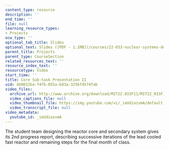 ```yaml
---
content_type: resource
description: ''
end_time: ''
file: null
learning_resource_types:
- Projects
ocw_type: ''
optional_tab_title: Slides
optional_text: Slides ([PDF - 1.1MB](/courses/22-033-nuclear-systems-design-project-fall-2011/resources/mit22_033f11_proj_p2_core))
parent_title: Projects
parent_type: CourseSection
related_resources_text: ''
resource_index_text: ''
resourcetype: Video
start_time: ''
title: Core Sub-task Presentation II
uid: 4b8652ba-f4fb-055a-bd3a-3256f4574fab
video_files:
  archive_url: http://www.archive.org/download/MIT22.033F11/MIT22_033F11_core_300k.mp4
  video_captions_file: null
  video_thumbnail_file: https://img.youtube.com/vi/_ieUdiazvmA/default.jpg
  video_transcript_file: null
video_metadata:
  youtube_id: _ieUdiazvmA
---
```


The student team designing the reactor core and secondary system gives its 2nd progress report, describing successive iterations of the lead cooled fast reactor and remaining steps for the final month of class.



